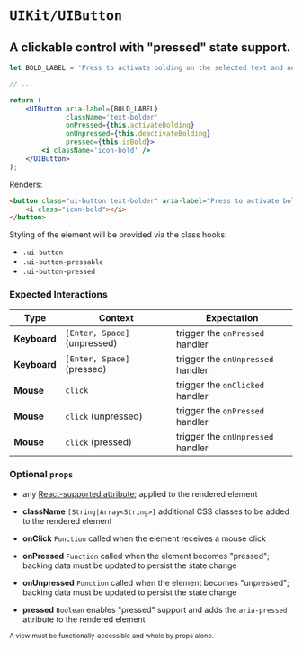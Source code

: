 # `UIKit/UIButton`
## A clickable control with "pressed" state support.

```jsx
let BOLD_LABEL = 'Press to activate bolding on the selected text and new input.';

// ...

return (
    <UIButton aria-label={BOLD_LABEL}
              className='text-bolder'
              onPressed={this.activateBolding}
              onUnpressed={this.deactivateBolding}
              pressed={this.isBold}>
        <i className='icon-bold' />
    </UIButton>
);
```
Renders:
```html
<button class="ui-button text-bolder" aria-label="Press to activate bolding on the selected text and new input." aria-pressed="true">
    <i class="icon-bold"></i>
</button>
```

Styling of the element will be provided via the class hooks:

- `.ui-button`
- `.ui-button-pressable`
- `.ui-button-pressed`


### Expected Interactions

Type | Context | Expectation
---- | ------- | -----------
**Keyboard** | `[Enter, Space]` (unpressed) | trigger the `onPressed` handler
**Keyboard** | `[Enter, Space]` (pressed) | trigger the `onUnpressed` handler
**Mouse** | `click` | trigger the `onClicked` handler
**Mouse** | `click` (unpressed) | trigger the `onPressed` handler
**Mouse** | `click` (pressed) | trigger the `onUnpressed` handler


### Optional `props`

- any [React-supported attribute](https://facebook.github.io/react/docs/tags-and-attributes.html#html-attributes); applied to the rendered element

- **className** `[String|Array<String>]`
  additional CSS classes to be added to the rendered element

- **onClick** `Function`
  called when the element receives a mouse click

- **onPressed** `Function`
  called when the element becomes "pressed"; backing data must be updated to persist the state change

- **onUnpressed** `Function`
  called when the element becomes "unpressed"; backing data must be updated to persist the state change

- **pressed** `Boolean`
  enables "pressed" support and adds the `aria-pressed` attribute to the rendered element


<sub>A view must be functionally-accessible and whole by props alone.</sub>
